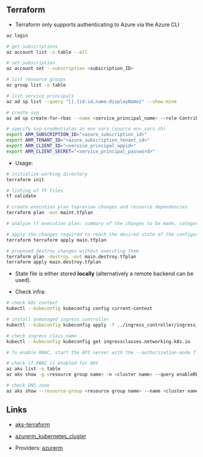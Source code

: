 ## Terraform

* Terraform only supports authenticating to Azure via the Azure CLI
```bash
az login

# get subscriptions
az account list -o table --all

# set subscription  
az account set --subscription <subscription_ID>

# list resource groups
az group list -o table

# list service principals
az ad sp list --query "[].{id:id,name:displayName}" --show-mine

# create svp 
az ad sp create-for-rbac --name <service_principal_name> --role Contributor --scopes /subscriptions/<subscription_id>

# specify svp credentialas as env vars (source env_vars.sh)
export ARM_SUBSCRIPTION_ID="<azure_subscription_id>"
export ARM_TENANT_ID="<azure_subscription_tenant_id>"
export ARM_CLIENT_ID="<service_principal_appid>"
export ARM_CLIENT_SECRET="<service_principal_password>"
```

* Usage:

```bash
# initialize working directory
terraform init

# linting of TF files
tf validate

# create execution plan topreview changes and resource dependencies 
terraform plan -out maint.tfplan

# analyze tf execution plan: summary of the changes to be made, categorized by “to add,” “to change,” or “to destroy.”

# apply the changes required to reach the desired state of the configuration
terraform terraform apply main.tfplan

# proposed destroy changes without executing them
terraform plan -destroy -out main.destroy.tfplan
terraform apply main.destroy.tfplan
```

* State file is either stored **locally** (alternatively a remote backend can be used).

* Check infra:
```bash
# check k8s context
kubectl --kubeconfig kubeconfig config current-context

# install unmanaged ingress controller
kubectl --kubeconfig kubeconfig apply -f ../ingress_controller/ingress_controller.yaml

# check ingress class name
kubectl --kubeconfig kubeconfig get ingressclasses.networking.k8s.io

# To enable RBAC, start the API server with the --authorization-mode flag set to a comma-separated list that includes RBAC; for example kube-apiserver --authorization-mode=Example,RBAC  ...

# check if RBAC is enabled for AKS
az aks list -o table
az aks show -g <resource group name> -n <cluster name> --query enableRbac

# check DNS zone
az aks show --resource-group <resource group name> --name <cluster name> --query addonProfiles.httpApplicationRouting.config.HTTPApplicationRoutingZoneName
```

## Links

* [aks-terraform](https://learn.microsoft.com/en-us/azure/aks/learn/quick-kubernetes-deploy-terraform?tabs=bash&pivots=development-environment-azure-cli)

* [azurerm_kubernetes_cluster](https://registry.terraform.io/providers/hashicorp/azurerm/latest/docs/resources/kubernetes_cluster)

* Providers: [azurerm](https://github.com/hashicorp/terraform-provider-azurerm)